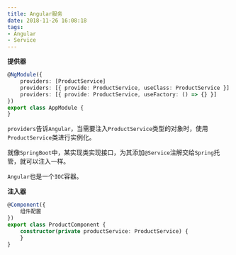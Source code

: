 ```yaml
---
title: Angular服务
date: 2018-11-26 16:08:18
tags: 
- Angular
- Service
---
```


**提供器**

```typescript
@NgModule({
    providers: [ProductService]
    providers: [{ provide: ProductService, useClass: ProductService }]
    providers: [{ provide: ProductService, useFactory: () => {} }]
})
export class AppModule {
}
```

`providers`告诉`Angular`，当需要注入`ProductService`类型的对象时，使用`ProductService`类进行实例化。

就像`SpringBoot`中，某实现类实现接口，为其添加`@Service`注解交给`Spring`托管，就可以注入一样。

`Angular`也是一个`IOC`容器。

**注入器**

```typescript
@Component({
    组件配置
})
export class ProductComponent {
    constructor(private productService: ProductService) {
    }
}
```
